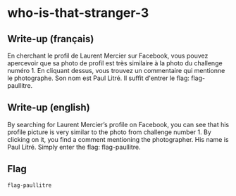 # who-is-that-stranger-3

## Write-up (français)

En cherchant le profil de Laurent Mercier sur Facebook, vous pouvez apercevoir que sa photo de profil est très similaire à la photo du challenge numéro 1. En cliquant dessus, vous trouvez un commentaire qui mentionne le photographe. Son nom est Paul Litré. Il suffit d'entrer le flag: flag-paullitre. 

## Write-up (english)

By searching for Laurent Mercier’s profile on Facebook, you can see that his profile picture is very similar to the photo from challenge number 1. By clicking on it, you find a comment mentioning the photographer. His name is Paul Litré. Simply enter the flag: flag-paullitre.

## Flag

`flag-paullitre`
